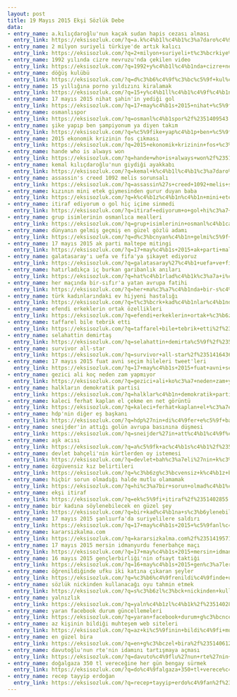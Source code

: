 ```yaml
---
layout: post
title: 19 Mayıs 2015 Ekşi Sözlük Debe
data:
- entry_name: a.kılıçdaroğlu'nun kaçak sudan hapis cezası alması
  entry_link: https://eksisozluk.com/?q=a.k%c4%b1l%c4%b1%c3%a7daro%c4%9flu%27nun+ka%c3%a7ak+sudan+hapis+cezas%c4%b1+almas%c4%b1%2f%2351396052
- entry_name: 2 milyon suriyeli türkiye'de artık kalıcı
  entry_link: https://eksisozluk.com/?q=2+milyon+suriyeli+t%c3%bcrkiye%27de+art%c4%b1k+kal%c4%b1c%c4%b1%2f%2351398977
- entry_name: 1992 yılında cizre nevruzu'nda çekilen video
  entry_link: https://eksisozluk.com/?q=1992+y%c4%b1l%c4%b1nda+cizre+nevruzu%27nda+%c3%a7ekilen+video%2f%2351396285
- entry_name: döğüş kulübü
  entry_link: https://eksisozluk.com/?q=d%c3%b6%c4%9f%c3%bc%c5%9f+kul%c3%bcb%c3%bc%2f%2351407238
- entry_name: 15 yıllığına porno yıldızını kiralamak
  entry_link: https://eksisozluk.com/?q=15+y%c4%b1ll%c4%b1%c4%9f%c4%b1na+porno+y%c4%b1ld%c4%b1z%c4%b1n%c4%b1+kiralamak%2f%2351411018
- entry_name: 17 mayıs 2015 nihat şahin'in yediği gol
  entry_link: https://eksisozluk.com/?q=17+may%c4%b1s+2015+nihat+%c5%9fahin%27in+yedi%c4%9fi+gol%2f%2351411827
- entry_name: osmanlıspor
  entry_link: https://eksisozluk.com/?q=osmanl%c4%b1spor%2f%2351409543
- entry_name: şike yapıp ben şampiyonum ya diyen takım
  entry_link: https://eksisozluk.com/?q=%c5%9fike+yap%c4%b1p+ben+%c5%9fampiyonum+ya+diyen+tak%c4%b1m%2f%2351397965
- entry_name: 2015 ekonomik krizinin fos çıkması
  entry_link: https://eksisozluk.com/?q=2015+ekonomik+krizinin+fos+%c3%a7%c4%b1kmas%c4%b1%2f%2351406619
- entry_name: hande who is always won
  entry_link: https://eksisozluk.com/?q=hande+who+is+always+won%2f%2351410407
- entry_name: kemal kılıçdaroğlu'nun giydiği ayakkabı
  entry_link: https://eksisozluk.com/?q=kemal+k%c4%b1l%c4%b1%c3%a7daro%c4%9flu%27nun+giydi%c4%9fi+ayakkab%c4%b1%2f%2351403366
- entry_name: assassin's creed 1092 melis sorunsalı
  entry_link: https://eksisozluk.com/?q=assassin%27s+creed+1092+melis+sorunsal%c4%b1%2f%2351403875
- entry_name: kızının mini etek giymesinden gurur duyan baba
  entry_link: https://eksisozluk.com/?q=k%c4%b1z%c4%b1n%c4%b1n+mini+etek+giymesinden+gurur+duyan+baba%2f%2351412103
- entry_name: itiraf ediyorum o gol hiç içime sinmedi
  entry_link: https://eksisozluk.com/?q=itiraf+ediyorum+o+gol+hi%c3%a7+i%c3%a7ime+sinmedi%2f%2351403891
- entry_name: grup isimlerinin osmanlıca mealleri
  entry_link: https://eksisozluk.com/?q=grup+isimlerinin+osmanl%c4%b1ca+mealleri%2f%2351400690
- entry_name: dünyanın gelmiş geçmiş en güzel gözlü adamı
  entry_link: https://eksisozluk.com/?q=d%c3%bcnyan%c4%b1n+gelmi%c5%9f+ge%c3%a7mi%c5%9f+en+g%c3%bczel+g%c3%b6zl%c3%bc+adam%c4%b1%2f%2351394661
- entry_name: 17 mayıs 2015 ak parti maltepe mitingi
  entry_link: https://eksisozluk.com/?q=17+may%c4%b1s+2015+ak+parti+maltepe+mitingi%2f%2351403044
- entry_name: galatasaray'ı uefa ve fifa'ya şikayet ediyoruz
  entry_link: https://eksisozluk.com/?q=galatasaray%27%c4%b1+uefa+ve+fifa%27ya+%c5%9fikayet+ediyoruz%2f%2351406466
- entry_name: hatırladıkça iç burkan garibanlık anıları
  entry_link: https://eksisozluk.com/?q=hat%c4%b1rlad%c4%b1k%c3%a7a+i%c3%a7+burkan+garibanl%c4%b1k+an%c4%b1lar%c4%b1%2f%2351398487
- entry_name: her maçında bir-sıfır'a yatan avrupa fatihi
  entry_link: https://eksisozluk.com/?q=her+ma%c3%a7%c4%b1nda+bir-s%c4%b1f%c4%b1r%27a+yatan+avrupa+fatihi%2f%2351405182
- entry_name: türk kadınlarındaki ev hijyeni hastalığı
  entry_link: https://eksisozluk.com/?q=t%c3%bcrk+kad%c4%b1nlar%c4%b1ndaki+ev+hijyeni+hastal%c4%b1%c4%9f%c4%b1%2f%2351406112
- entry_name: efendi erkeklerin ortak özellikleri
  entry_link: https://eksisozluk.com/?q=efendi+erkeklerin+ortak+%c3%b6zellikleri%2f%2351413521
- entry_name: taffarel bile tebrik etti
  entry_link: https://eksisozluk.com/?q=taffarel+bile+tebrik+etti%2f%2351403681
- entry_name: selahattin demirtaş
  entry_link: https://eksisozluk.com/?q=selahattin+demirta%c5%9f%2f%2351404823
- entry_name: survivor all-star
  entry_link: https://eksisozluk.com/?q=survivor+all-star%2f%2351416436
- entry_name: 17 mayıs 2015 fuat avni seçim hileleri tweet'leri
  entry_link: https://eksisozluk.com/?q=17+may%c4%b1s+2015+fuat+avni+se%c3%a7im+hileleri+tweet%27leri%2f%2351396261
- entry_name: gezici ali koç neden zam yapmıyor
  entry_link: https://eksisozluk.com/?q=gezici+ali+ko%c3%a7+neden+zam+yapm%c4%b1yor%2f%2351402940
- entry_name: halkların demokratik partisi
  entry_link: https://eksisozluk.com/?q=halklar%c4%b1n+demokratik+partisi%2f%2351394585
- entry_name: kaleci ferhat kaplan el çekme en net görüntü
  entry_link: https://eksisozluk.com/?q=kaleci+ferhat+kaplan+el+%c3%a7ekme+en+net+g%c3%b6r%c3%bcnt%c3%bc%2f%2351401660
- entry_name: hdp'nin diğer eş başkanı
  entry_link: https://eksisozluk.com/?q=hdp%27nin+di%c4%9fer+e%c5%9f+ba%c5%9fkan%c4%b1%2f%2351404362
- entry_name: sneijder'in attığı golün avrupa basınına düşmesi
  entry_link: https://eksisozluk.com/?q=sneijder%27in+att%c4%b1%c4%9f%c4%b1+gol%c3%bcn+avrupa+bas%c4%b1n%c4%b1na+d%c3%bc%c5%9fmesi%2f%2351402702
- entry_name: aşk acısı
  entry_link: https://eksisozluk.com/?q=a%c5%9fk+ac%c4%b1s%c4%b1%2f%2351395925
- entry_name: devlet bahçeli'nin kürtlerden oy istemesi
  entry_link: https://eksisozluk.com/?q=devlet+bah%c3%a7eli%27nin+k%c3%bcrtlerden+oy+istemesi%2f%2351410452
- entry_name: özgüvensiz kız belirtileri
  entry_link: https://eksisozluk.com/?q=%c3%b6zg%c3%bcvensiz+k%c4%b1z+belirtileri%2f%2351398946
- entry_name: hiçbir sorun olmadığı halde mutlu olamamak
  entry_link: https://eksisozluk.com/?q=hi%c3%a7bir+sorun+olmad%c4%b1%c4%9f%c4%b1+halde+mutlu+olamamak%2f%2351393906
- entry_name: ekşi itiraf
  entry_link: https://eksisozluk.com/?q=ek%c5%9fi+itiraf%2f%2351402855
- entry_name: bir kadına söylenebilecek en güzel şey
  entry_link: https://eksisozluk.com/?q=bir+kad%c4%b1na+s%c3%b6ylenebilecek+en+g%c3%bczel+%c5%9fey%2f%2351399549
- entry_name: 17 mayıs 2015 şanlıurfa'da suriyelilere saldırı
  entry_link: https://eksisozluk.com/?q=17+may%c4%b1s+2015+%c5%9fanl%c4%b1urfa%27da+suriyelilere+sald%c4%b1r%c4%b1%2f%2351405480
- entry_name: kararsizkalma.com
  entry_link: https://eksisozluk.com/?q=kararsizkalma.com%2f%2351419571
- entry_name: 17 mayıs 2015 mersin idmanyurdu fenerbahçe maçı
  entry_link: https://eksisozluk.com/?q=17+may%c4%b1s+2015+mersin+idmanyurdu+fenerbah%c3%a7e+ma%c3%a7%c4%b1%2f%2351409231
- entry_name: 16 mayıs 2015 gençlerbirliği'nin ofsayt taktiği
  entry_link: https://eksisozluk.com/?q=16+may%c4%b1s+2015+gen%c3%a7lerbirli%c4%9fi%27nin+ofsayt+takti%c4%9fi%2f%2351394528
- entry_name: öğrenildiğinde ufku iki katına çıkaran şeyler
  entry_link: https://eksisozluk.com/?q=%c3%b6%c4%9frenildi%c4%9finde+ufku+iki+kat%c4%b1na+%c3%a7%c4%b1karan+%c5%9feyler%2f%2351401197
- entry_name: sözlük nickinden kullanacağı oyu tahmin etmek
  entry_link: https://eksisozluk.com/?q=s%c3%b6zl%c3%bck+nickinden+kullanaca%c4%9f%c4%b1+oyu+tahmin+etmek%2f%2351417280
- entry_name: yalnızlık
  entry_link: https://eksisozluk.com/?q=yaln%c4%b1zl%c4%b1k%2f%2351402834
- entry_name: yaran facebook durum güncellemeleri
  entry_link: https://eksisozluk.com/?q=yaran+facebook+durum+g%c3%bcncellemeleri%2f%2351394403
- entry_name: az kişinin bildiği muhteşem web siteleri
  entry_link: https://eksisozluk.com/?q=az+ki%c5%9finin+bildi%c4%9fi+muhte%c5%9fem+web+siteleri%2f%2351409182
- entry_name: en güzel bira
  entry_link: https://eksisozluk.com/?q=en+g%c3%bczel+bira%2f%2351406123
- entry_name: davutoğlu'nun rte'nin idamını tartışmaya açması
  entry_link: https://eksisozluk.com/?q=davuto%c4%9flu%27nun+rte%27nin+idam%c4%b1n%c4%b1+tart%c4%b1%c5%9fmaya+a%c3%a7mas%c4%b1%2f%2351393985
- entry_name: doğalgaza 350 tl vereceğine her gün bengay sürmek
  entry_link: https://eksisozluk.com/?q=do%c4%9falgaza+350+tl+verece%c4%9fine+her+g%c3%bcn+bengay+s%c3%bcrmek%2f%2351414677
- entry_name: recep tayyip erdoğan
  entry_link: https://eksisozluk.com/?q=recep+tayyip+erdo%c4%9fan%2f%2351405656
---
```

